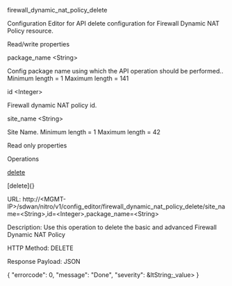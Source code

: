 firewall\_dynamic\_nat\_policy\_delete

Configuration Editor for API delete configuration for Firewall Dynamic NAT Policy resource.

Read/write properties

package\_name &lt;String&gt;

Config package name using which the API operation should be performed.. Minimum length = 1 Maximum length = 141

id &lt;Integer&gt;

Firewall dynamic NAT policy id.

site\_name &lt;String&gt;

Site Name. Minimum length = 1 Maximum length = 42

Read only properties

Operations

[delete](#delete)

[delete]{}

URL: http://&lt;MGMT-IP&gt;/sdwan/nitro/v1/config\_editor/firewall\_dynamic\_nat\_policy\_delete/site\_name=&lt;String&gt;,id=&lt;Integer&gt;,package\_name=&lt;String&gt;

Description: Use this operation to delete the basic and advanced Firewall Dynamic NAT Policy

HTTP Method: DELETE

Response Payload: JSON

{ "errorcode": 0, "message": "Done", "severity": &ltString;\_value&gt; }
